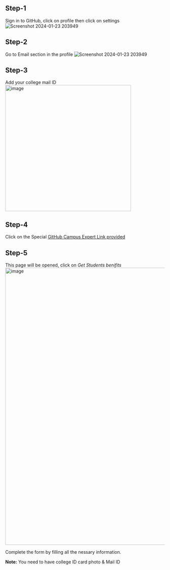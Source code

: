 ## Step-1
Sign in to GitHub, click on profile then click on settings
![Screenshot 2024-01-23 203949](https://github.com/LIEThyd/accessing-sdp/assets/100799939/f2e660aa-24f1-4b27-abce-4f51cbe94422)

## Step-2
Go to Email section in the profile
![Screenshot 2024-01-23 203949](https://github.com/LIEThyd/accessing-sdp/assets/100799939/9f9cab4b-a3e6-43d7-8432-e4a2500ff342)

## Step-3
Add your college mail ID
<img width="397" alt="image" src="https://github.com/LIEThyd/accessing-sdp/assets/100799939/b90c8a61-17cb-49db-bf54-c04d77775f60">

## Step-4
Click on the Special [GitHub Campus Expert Link provided](https://gh.io/learnathon)

## Step-5
This page will be opened, click on _Get Students benifits_
<img width="872" alt="image" src="https://github.com/LIEThyd/accessing-sdp/assets/100799939/fb76a51b-53ad-4334-a864-5af5086a317a">

Complete the form by filling all the nessary information.

**Note:**
You need to have college ID card photo & Mail ID
